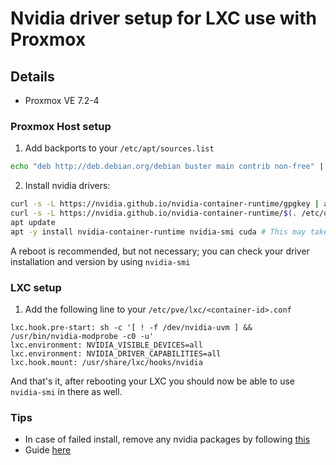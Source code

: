 # Nvidia driver setup for LXC use with Proxmox

## Details

- Proxmox VE 7.2-4

### Proxmox Host setup

1. Add backports to your `/etc/apt/sources.list`

```sh
echo "deb http://deb.debian.org/debian buster main contrib non-free" | tee /etc/apt/sources.list
```

2. Install nvidia drivers:
```sh
curl -s -L https://nvidia.github.io/nvidia-container-runtime/gpgkey | apt-key add -
curl -s -L https://nvidia.github.io/nvidia-container-runtime/$(. /etc/os-release;echo $ID$VERSION_ID)/nvidia-container-runtime.list | tee /etc/apt/sources.list.d/nvidia-container-runtime.list
apt update
apt -y install nvidia-container-runtime nvidia-smi cuda # This may take a while
```
A reboot is recommended, but not necessary; you can check your driver installation and version by using `nvidia-smi`

### LXC setup
1. Add the following line to your `/etc/pve/lxc/<container-id>.conf`
```
lxc.hook.pre-start: sh -c '[ ! -f /dev/nvidia-uvm ] && /usr/bin/nvidia-modprobe -c0 -u'
lxc.environment: NVIDIA_VISIBLE_DEVICES=all
lxc.environment: NVIDIA_DRIVER_CAPABILITIES=all
lxc.hook.mount: /usr/share/lxc/hooks/nvidia
```
And that's it, after rebooting your LXC you should now be able to use `nvidia-smi` in there as well.

### Tips

- In case of failed install, remove any nvidia packages by following [this](https://docs.nvidia.com/cuda/cuda-installation-guide-linux/index.html#removing-cuda-tk-and-driver)
- Guide [here](https://medium.com/@MARatsimbazafy/journey-to-deep-learning-nvidia-gpu-passthrough-to-lxc-container-97d0bc474957)
